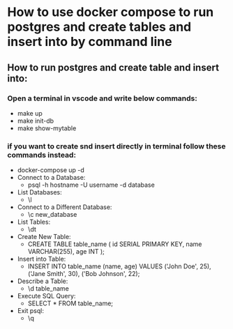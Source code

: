 # How to use docker compose to run postgres and create tables and insert into by command line

## How to run postgres and create table and insert into:
### Open a terminal in vscode and write below commands:
- make up
- make init-db
- make show-mytable

### if you want to create snd insert directly in terminal follow these commands instead:
- docker-compose up -d
- Connect to a Database:
    - psql -h hostname -U username -d database
- List Databases:
    - \l
- Connect to a Different Database:
    - \c new_database
- List Tables:
    - \dt
- Create New Table: 
    - CREATE TABLE table_name ( id SERIAL PRIMARY KEY, name VARCHAR(255), age INT );
- Insert into Table:
    - INSERT INTO table_name (name, age) VALUES ('John Doe', 25), ('Jane Smith', 30), ('Bob Johnson', 22);
- Describe a Table:
    - \d table_name
- Execute SQL Query:
    - SELECT * FROM table_name;
- Exit psql:
    - \q